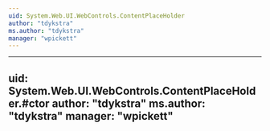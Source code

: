 ```yaml
---
uid: System.Web.UI.WebControls.ContentPlaceHolder
author: "tdykstra"
ms.author: "tdykstra"
manager: "wpickett"
---
```


---
uid: System.Web.UI.WebControls.ContentPlaceHolder.#ctor
author: "tdykstra"
ms.author: "tdykstra"
manager: "wpickett"
---
